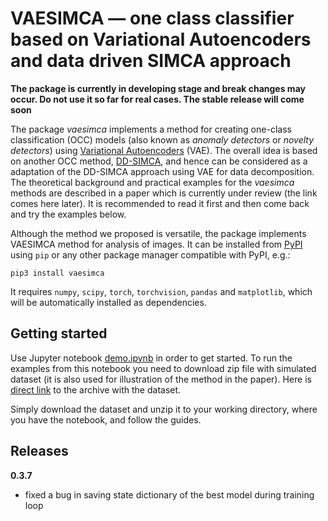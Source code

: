 # VAESIMCA — one class classifier based on Variational Autoencoders and data driven SIMCA approach

**The package is currently in developing stage and break changes may occur. Do not use it so far for real cases. The stable release will come soon**

The package *vaesimca* implements a method for creating one-class classification (OCC) models (also known as *anomaly detectors* or *novelty detectors*) using [Variational Autoencoders](https://en.wikipedia.org/wiki/Variational_autoencoder) (VAE). The overall idea is based on another OCC method, [DD-SIMCA](http://dx.doi.org/10.1002/cem.3556), and hence can be considered as a adaptation of the DD-SIMCA approach using VAE for data decomposition. The theoretical background and practical examples for the *vaesimca* methods are described in a paper which is currently under review (the link comes here later). It is recommended to read it first and then come back and try the examples below.

Although the method we proposed is versatile, the package implements VAESIMCA method for analysis of images. It can be installed from [PyPI](https://pypi.org) using `pip` or any other package manager compatible with PyPI, e.g.:

```
pip3 install vaesimca
```

It requires `numpy`, `scipy`, `torch`, `torchvision`, `pandas` and `matplotlib`,  which will be automatically installed as dependencies.


## Getting started

Use Jupyter notebook [demo.ipynb](https://github.com/svkucheryavski/vaesimca/blob/main/demo/demo.ipynb) in order to get started. To run the examples from this notebook you need to download zip file with simulated dataset (it is also used for illustration of the method in the paper). Here is [direct link](https://github.com/svkucheryavski/vaesimca/raw/main/demo/images_simulated.zip) to the archive with the dataset.

Simply download the dataset and unzip it to your working directory, where you have the notebook, and follow the guides.

## Releases

**0.3.7**
* fixed a bug in saving state dictionary of the best model during training loop
